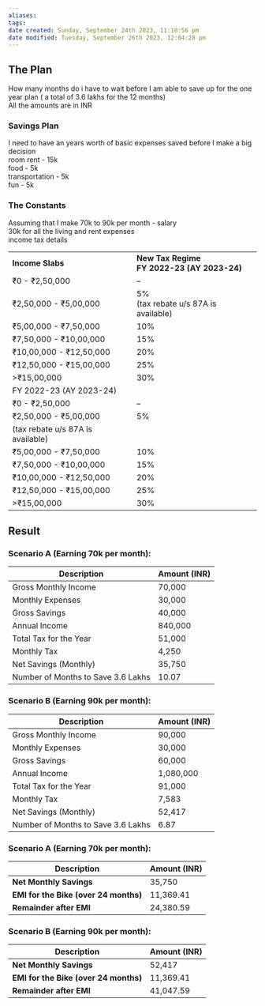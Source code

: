```yaml
---
aliases: 
tags: 
date created: Sunday, September 24th 2023, 11:18:56 pm
date modified: Tuesday, September 26th 2023, 12:04:28 pm
---
```


## The Plan

How many months do i have to wait before I am able to save up for the one year plan ( a total of 3.6 lakhs for the 12 months)  
All the amounts are in INR

### Savings Plan

I need to have an years worth of basic expenses saved before I make a big decision  
room rent - 15k  
food - 5k  
transportation - 5k  
fun - 5k

### The Constants

Assuming that I make 70k to 90k per month - salary  
30k for all the living and rent expenses  
income tax details 

|   |   |
|---|---|
|**Income Slabs**|**New Tax Regime**         <br>**FY 2022-23 (AY 2023-24)**|
|₹0 - ₹2,50,000|–|
|₹2,50,000 - ₹5,00,000|5%          <br>(tax rebate u/s 87A is available)|
|₹5,00,000 - ₹7,50,000|10%|
|₹7,50,000 - ₹10,00,000|15%|
|₹10,00,000 - ₹12,50,000|20%|
|₹12,50,000 - ₹15,00,000|25%|
|>₹15,00,000|30%|| Income Slabs                      | New Tax Regime        |
| FY 2022-23 (AY 2023-24)           |
| ₹0 - ₹2,50,000                    | –                     |
| ₹2,50,000 - ₹5,00,000             | 5%                    |
| (tax rebate u/s 87A is available) |
| ₹5,00,000 - ₹7,50,000             | 10%                   |
| ₹7,50,000 - ₹10,00,000            | 15%                   |
| ₹10,00,000 - ₹12,50,000           | 20%                   |
| ₹12,50,000 - ₹15,00,000           | 25%                   |
| >₹15,00,000                       | 30%                   |

## Result

### Scenario A (Earning 70k per month):

| Description                       | Amount (INR) |
|-----------------------------------|--------------|
| Gross Monthly Income              | 70,000      |
| Monthly Expenses                  | 30,000      |
| Gross Savings                     | 40,000      |
| Annual Income                     | 840,000     |
| Total Tax for the Year            | 51,000      |
| Monthly Tax                       | 4,250       |
| Net Savings (Monthly)             | 35,750      |
| Number of Months to Save 3.6 Lakhs| 10.07       |

### Scenario B (Earning 90k per month):

| Description                       | Amount (INR) |
|-----------------------------------|--------------|
| Gross Monthly Income              | 90,000      |
| Monthly Expenses                  | 30,000      |
| Gross Savings                     | 60,000      |
| Annual Income                     | 1,080,000   |
| Total Tax for the Year            | 91,000      |
| Monthly Tax                       | 7,583       |
| Net Savings (Monthly)             | 52,417      |
| Number of Months to Save 3.6 Lakhs| 6.87        |

### Scenario A (Earning 70k per month):

| Description                           | Amount (INR) |
|---------------------------------------|--------------|
| **Net Monthly Savings**               | 35,750      |
| **EMI for the Bike (over 24 months)** | 11,369.41   |
| **Remainder after EMI**               | 24,380.59   |

### Scenario B (Earning 90k per month):

| Description                           | Amount (INR) |
|---------------------------------------|--------------|
| **Net Monthly Savings**               | 52,417      |
| **EMI for the Bike (over 24 months)** | 11,369.41   |
| **Remainder after EMI**               | 41,047.59   |
